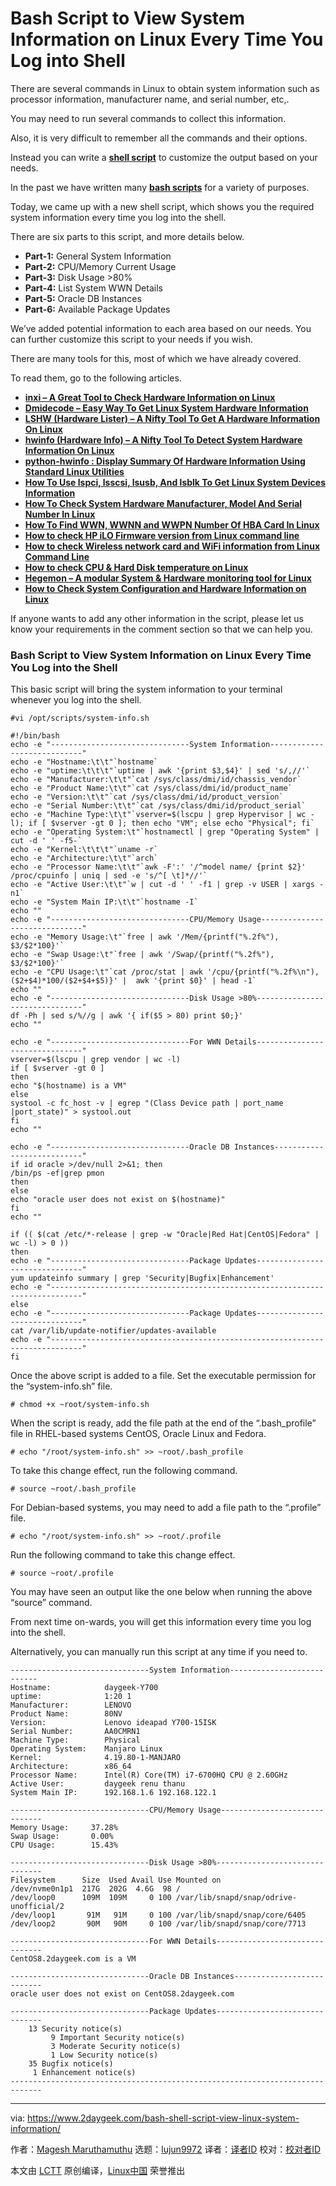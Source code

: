 [#]: collector: (lujun9972)
[#]: translator: (lxbwolf)
[#]: reviewer: ( )
[#]: publisher: ( )
[#]: url: ( )
[#]: subject: (Bash Script to View System Information on Linux Every Time You Log into Shell)
[#]: via: (https://www.2daygeek.com/bash-shell-script-view-linux-system-information/)
[#]: author: (Magesh Maruthamuthu https://www.2daygeek.com/author/magesh/)

Bash Script to View System Information on Linux Every Time You Log into Shell
======

There are several commands in Linux to obtain system information such as processor information, manufacturer name, and serial number, etc,.

You may need to run several commands to collect this information.

Also, it is very difficult to remember all the commands and their options.

Instead you can write a **[shell script][1]** to customize the output based on your needs.

In the past we have written many **[bash scripts][2]** for a variety of purposes.

Today, we came up with a new shell script, which shows you the required system information every time you log into the shell.

There are six parts to this script, and more details below.

  * **Part-1:** General System Information
  * **Part-2:** CPU/Memory Current Usage
  * **Part-3:** Disk Usage &gt;80%
  * **Part-4:** List System WWN Details
  * **Part-5:** Oracle DB Instances
  * **Part-6:** Available Package Updates



We’ve added potential information to each area based on our needs. You can further customize this script to your needs if you wish.

There are many tools for this, most of which we have already covered.

To read them, go to the following articles.

  * **[inxi – A Great Tool to Check Hardware Information on Linux][3]**
  * **[Dmidecode – Easy Way To Get Linux System Hardware Information][3]**
  * **[LSHW (Hardware Lister) – A Nifty Tool To Get A Hardware Information On Linux][3]**
  * **[hwinfo (Hardware Info) – A Nifty Tool To Detect System Hardware Information On Linux][3]**
  * **[python-hwinfo : Display Summary Of Hardware Information Using Standard Linux Utilities][3]**
  * **[How To Use lspci, lsscsi, lsusb, And lsblk To Get Linux System Devices Information][3]**
  * **[How To Check System Hardware Manufacturer, Model And Serial Number In Linux][3]**
  * **[How To Find WWN, WWNN and WWPN Number Of HBA Card In Linux][3]**
  * **[How to check HP iLO Firmware version from Linux command line][3]**
  * **[How to check Wireless network card and WiFi information from Linux Command Line][3]**
  * **[How to check CPU &amp; Hard Disk temperature on Linux][3]**
  * **[Hegemon – A modular System &amp; Hardware monitoring tool for Linux][3]**
  * **[How to Check System Configuration and Hardware Information on Linux][3]**



If anyone wants to add any other information in the script, please let us know your requirements in the comment section so that we can help you.

### Bash Script to View System Information on Linux Every Time You Log into the Shell

This basic script will bring the system information to your terminal whenever you log into the shell.

```
#vi /opt/scripts/system-info.sh

#!/bin/bash
echo -e "-------------------------------System Information----------------------------"
echo -e "Hostname:\t\t"`hostname`
echo -e "uptime:\t\t\t"`uptime | awk '{print $3,$4}' | sed 's/,//'`
echo -e "Manufacturer:\t\t"`cat /sys/class/dmi/id/chassis_vendor`
echo -e "Product Name:\t\t"`cat /sys/class/dmi/id/product_name`
echo -e "Version:\t\t"`cat /sys/class/dmi/id/product_version`
echo -e "Serial Number:\t\t"`cat /sys/class/dmi/id/product_serial`
echo -e "Machine Type:\t\t"`vserver=$(lscpu | grep Hypervisor | wc -l); if [ $vserver -gt 0 ]; then echo "VM"; else echo "Physical"; fi`
echo -e "Operating System:\t"`hostnamectl | grep "Operating System" | cut -d ' ' -f5-`
echo -e "Kernel:\t\t\t"`uname -r`
echo -e "Architecture:\t\t"`arch`
echo -e "Processor Name:\t\t"`awk -F':' '/^model name/ {print $2}' /proc/cpuinfo | uniq | sed -e 's/^[ \t]*//'`
echo -e "Active User:\t\t"`w | cut -d ' ' -f1 | grep -v USER | xargs -n1`
echo -e "System Main IP:\t\t"`hostname -I`
echo ""
echo -e "-------------------------------CPU/Memory Usage------------------------------"
echo -e "Memory Usage:\t"`free | awk '/Mem/{printf("%.2f%"), $3/$2*100}'`
echo -e "Swap Usage:\t"`free | awk '/Swap/{printf("%.2f%"), $3/$2*100}'`
echo -e "CPU Usage:\t"`cat /proc/stat | awk '/cpu/{printf("%.2f%\n"), ($2+$4)*100/($2+$4+$5)}' |  awk '{print $0}' | head -1`
echo ""
echo -e "-------------------------------Disk Usage >80%-------------------------------"
df -Ph | sed s/%//g | awk '{ if($5 > 80) print $0;}'
echo ""

echo -e "-------------------------------For WWN Details-------------------------------"
vserver=$(lscpu | grep vendor | wc -l)
if [ $vserver -gt 0 ]
then
echo "$(hostname) is a VM"
else
systool -c fc_host -v | egrep "(Class Device path | port_name |port_state)" > systool.out
fi
echo ""

echo -e "-------------------------------Oracle DB Instances---------------------------"
if id oracle >/dev/null 2>&1; then
/bin/ps -ef|grep pmon
then
else
echo "oracle user does not exist on $(hostname)"
fi
echo ""

if (( $(cat /etc/*-release | grep -w "Oracle|Red Hat|CentOS|Fedora" | wc -l) > 0 ))
then
echo -e "-------------------------------Package Updates-------------------------------"
yum updateinfo summary | grep 'Security|Bugfix|Enhancement'
echo -e "-----------------------------------------------------------------------------"
else
echo -e "-------------------------------Package Updates-------------------------------"
cat /var/lib/update-notifier/updates-available
echo -e "-----------------------------------------------------------------------------"
fi
```

Once the above script is added to a file. Set the executable permission for the “system-info.sh” file.

```
# chmod +x ~root/system-info.sh
```

When the script is ready, add the file path at the end of the “.bash_profile” file in RHEL-based systems CentOS, Oracle Linux and Fedora.

```
# echo "/root/system-info.sh" >> ~root/.bash_profile
```

To take this change effect, run the following command.

```
# source ~root/.bash_profile
```

For Debian-based systems, you may need to add a file path to the “.profile” file.

```
# echo "/root/system-info.sh" >> ~root/.profile
```

Run the following command to take this change effect.

```
# source ~root/.profile
```

You may have seen an output like the one below when running the above “source” command.

From next time on-wards, you will get this information every time you log into the shell.

Alternatively, you can manually run this script at any time if you need to.

```
-------------------------------System Information---------------------------
Hostname:            daygeek-Y700
uptime:              1:20 1
Manufacturer:        LENOVO
Product Name:        80NV
Version:             Lenovo ideapad Y700-15ISK
Serial Number:       AA0CMRN1
Machine Type:        Physical
Operating System:    Manjaro Linux
Kernel:              4.19.80-1-MANJARO
Architecture:        x86_64
Processor Name:      Intel(R) Core(TM) i7-6700HQ CPU @ 2.60GHz
Active User:         daygeek renu thanu
System Main IP:      192.168.1.6 192.168.122.1

-------------------------------CPU/Memory Usage------------------------------
Memory Usage:     37.28%
Swap Usage:       0.00%
CPU Usage:        15.43%

-------------------------------Disk Usage >80%-------------------------------
Filesystem      Size  Used Avail Use Mounted on
/dev/nvme0n1p1  217G  202G  4.6G  98 /
/dev/loop0      109M  109M     0 100 /var/lib/snapd/snap/odrive-unofficial/2
/dev/loop1       91M   91M     0 100 /var/lib/snapd/snap/core/6405
/dev/loop2       90M   90M     0 100 /var/lib/snapd/snap/core/7713

-------------------------------For WWN Details-------------------------------
CentOS8.2daygeek.com is a VM

-------------------------------Oracle DB Instances---------------------------
oracle user does not exist on CentOS8.2daygeek.com

-------------------------------Package Updates-------------------------------
    13 Security notice(s)
         9 Important Security notice(s)
         3 Moderate Security notice(s)
         1 Low Security notice(s)
    35 Bugfix notice(s)
     1 Enhancement notice(s)
-----------------------------------------------------------------------------
```

--------------------------------------------------------------------------------

via: https://www.2daygeek.com/bash-shell-script-view-linux-system-information/

作者：[Magesh Maruthamuthu][a]
选题：[lujun9972][b]
译者：[译者ID](https://github.com/译者ID)
校对：[校对者ID](https://github.com/校对者ID)

本文由 [LCTT](https://github.com/LCTT/TranslateProject) 原创编译，[Linux中国](https://linux.cn/) 荣誉推出

[a]: https://www.2daygeek.com/author/magesh/
[b]: https://github.com/lujun9972
[1]: https://www.2daygeek.com/category/shell-script/
[2]: https://www.2daygeek.com/category/bash-script/
[3]: https://www.2daygeek.com/inxi-system-hardware-information-on-linux/
